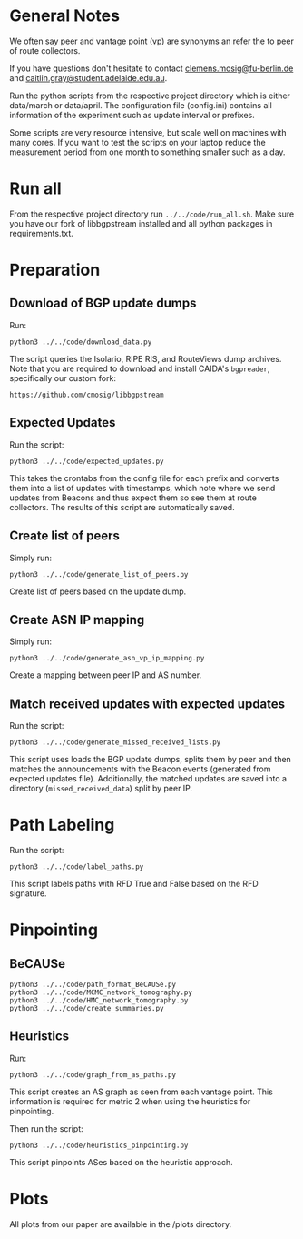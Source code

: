 # General Notes

We often say peer and vantage point (vp) are synonyms an refer the to peer of
route collectors. 

If you have questions don't hesitate to contact clemens.mosig@fu-berlin.de and
caitlin.gray@student.adelaide.edu.au.

Run the python scripts from the respective project directory which is either
data/march or data/april. The configuration file (config.ini) contains all
information of the experiment such as update interval or prefixes. 

Some scripts are very resource intensive, but scale well on machines with many
cores. If you want to test the scripts on your laptop reduce the measurement
period from one month to something smaller such as a day.

# Run all

From the respective project directory run `../../code/run_all.sh`. Make sure
you have our fork of libbgpstream installed and all python packages in
requirements.txt.

# Preparation 

## Download of BGP update dumps

Run:

    python3 ../../code/download_data.py 

The script queries the Isolario, RIPE RIS, and RouteViews dump archives. Note
that you are required to download and install CAIDA's `bgpreader`, specifically
our custom fork:

    https://github.com/cmosig/libbgpstream   

## Expected Updates

Run the script:

    python3 ../../code/expected_updates.py 

This takes the crontabs from the config file for each prefix and converts them
into a list of updates with timestamps, which note where we send updates from
Beacons and thus expect them so see them at route collectors. The results of
this script are automatically saved.

## Create list of peers 

Simply run:

    python3 ../../code/generate_list_of_peers.py 

Create list of peers based on the update dump.

## Create ASN IP mapping

Simply run:

    python3 ../../code/generate_asn_vp_ip_mapping.py

Create a mapping between peer IP and AS number.


## Match received updates with expected updates

Run the script:

    python3 ../../code/generate_missed_received_lists.py 

This script uses loads the BGP update dumps, splits them by peer and then
matches the announcements with the Beacon events (generated from expected
updates file). Additionally, the matched updates are saved into a directory
(`missed_received_data`) split by peer IP. 


# Path Labeling

Run the script:

    python3 ../../code/label_paths.py 

This script labels paths with RFD True and False based on the RFD signature.

# Pinpointing

## BeCAUSe 

    python3 ../../code/path_format_BeCAUSe.py
    python3 ../../code/MCMC_network_tomography.py
    python3 ../../code/HMC_network_tomography.py
    python3 ../../code/create_summaries.py

## Heuristics 

Run:

    python3 ../../code/graph_from_as_paths.py 

This script creates an AS graph as seen from each vantage point. This
information is required for metric 2 when using the heuristics for pinpointing.

Then run the script:

    python3 ../../code/heuristics_pinpointing.py

This script pinpoints ASes based on the heuristic approach. 

# Plots

All plots from our paper are available in the /plots directory.
